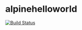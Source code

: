 # alpinehelloworld

[![Build Status](https://50e4-102-117-206-247.ngrok-free.app/buildStatus/icon?job=alpinehelloworld)](https://50e4-102-117-206-247.ngrok-free.app/job/alpinehelloworld/)
